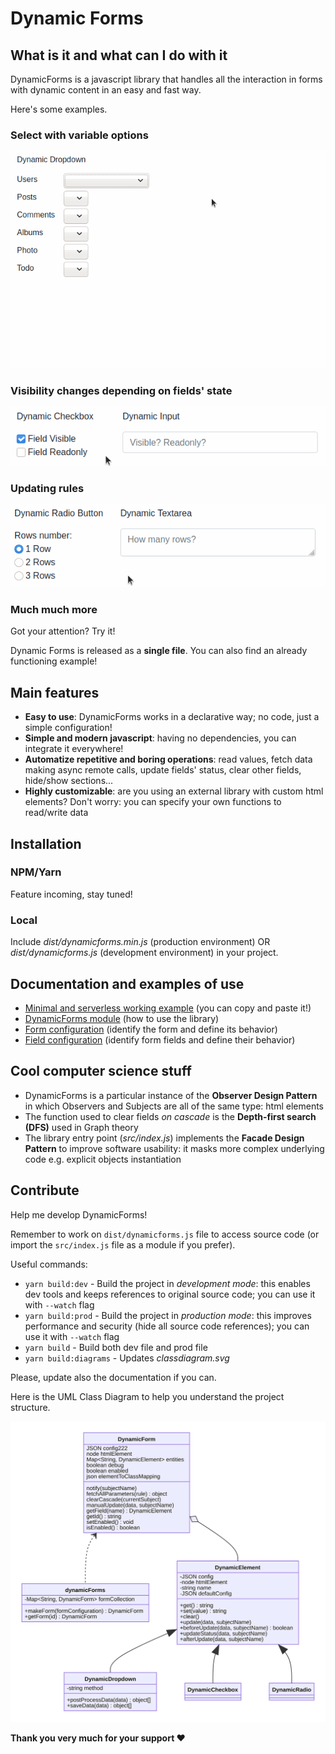 # Dynamic Forms

## What is it and what can I do with it
DynamicForms is a javascript library that handles all the interaction in forms with dynamic content in an easy and fast way.

Here's some examples.

### Select with variable options

![Dynamic Dropdown example gif](./imgs/dynamic-dropdown.gif)

### Visibility changes depending on fields' state

![Dynamic Checkbox example gif](./imgs/dynamic-checkbox.gif)

### Updating rules

![Dynamic Radio example gif](./imgs/dynamic-radio.gif)

### Much much more
Got your attention? Try it!

Dynamic Forms is released as a **single file**. You can also find an already functioning example!

## Main features
- **Easy to use**: DynamicForms works in a declarative way; no code, just a simple configuration!
- **Simple and modern javascript**: having no dependencies, you can integrate it everywhere!
- **Automatize repetitive and boring operations**: read values, fetch data making async remote calls, update fields' status, clear other fields, hide/show sections...
- **Highly customizable**: are you using an external library with custom html elements? Don't worry: you can specify your own functions to read/write data

## Installation
### NPM/Yarn
Feature incoming, stay tuned!

### Local
Include *dist/dynamicforms.min.js* (production environment) OR *dist/dynamicforms.js* (development environment) in your project.

## Documentation and examples of use
- [Minimal and serverless working example](./examples/minimal-example.md) (you can copy and paste it!)
- [DynamicForms module](./dynamic-forms-module.md) (how to use the library)
- [Form configuration](./configurations/form-configuration.md) (identify the form and define its behavior)
- [Field configuration](./configurations/field-configuration.md) (identify form fields and define their behavior)

## Cool computer science stuff
- DynamicForms is a particular instance of the **Observer Design Pattern** in which Observers and Subjects are all of the same type: html elements
- The function used to clear fields *on cascade* is the **Depth-first search (DFS)** used in Graph theory
- The library entry point (*src/index.js*) implements the **Facade Design Pattern** to improve software usability: it masks more complex underlying code e.g. explicit objects instantiation

## Contribute
Help me develop DynamicForms!

Remember to work on `dist/dynamicforms.js` file to access source code (or import the `src/index.js` file as a module if you prefer).

Useful commands:

- `yarn build:dev` - Build the project in *development mode*: this enables dev tools and keeps references to original source code; you can use it with `--watch` flag
- `yarn build:prod` - Build the project in *production mode*: this improves performance and security (hide all source code references); you can use it with `--watch` flag
- `yarn build` - Build both dev file and prod file
- `yarn build:diagrams` - Updates *classdiagram.svg*

Please, update also the documentation if you can.

Here is the UML Class Diagram to help you understand the project structure.

![Class Diagram](./imgs/classdiagram.svg)

**Thank you very much for your support ❤**

